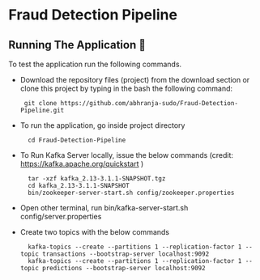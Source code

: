 # Fraud Detection Pipeline



## Running The Application 🔌


To test the application run the following commands.

* Download the repository files (project) from the download section or clone this project by typing in the bash the following command:

       git clone https://github.com/abhranja-sudo/Fraud-Detection-Pipeline.git
       

* To run the application, go inside project directory

        cd Fraud-Detection-Pipeline
        
* To Run Kafka Server locally, issue the below commands (credit: https://kafka.apache.org/quickstart )

        tar -xzf kafka_2.13-3.1.1-SNAPSHOT.tgz
        cd kafka_2.13-3.1.1-SNAPSHOT
        bin/zookeeper-server-start.sh config/zookeeper.properties
        
* Open other terminal, run
        bin/kafka-server-start.sh config/server.properties
        
* Create two topics with the below commands

        kafka-topics --create --partitions 1 --replication-factor 1 --topic transactions --bootstrap-server localhost:9092
        kafka-topics --create --partitions 1 --replication-factor 1 --topic predictions --bootstrap-server localhost:9092
